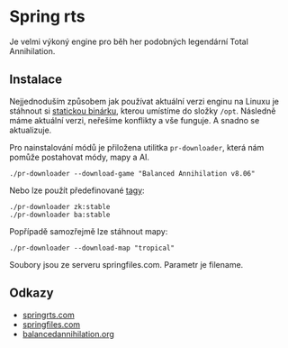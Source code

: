 Spring rts
==========

Je velmi výkoný engine pro běh her podobných legendární Total Annihilation.

Instalace
---------

Nejjednoduším způsobem jak používat aktuální verzi enginu na Linuxu je stáhnout si [statickou binárku](http://springrts.com/wiki/Download),
kterou umístíme do složky `/opt`.
Následně máme aktuální verzi, neřešíme konflikty a vše funguje. A snadno se aktualizuje.

Pro nainstalování módů je přiložena utilitka `pr-downloader`, která nám pomůže postahovat módy, mapy a AI.

```
./pr-downloader --download-game "Balanced Annihilation v8.06"
```

Nebo lze použít předefinované [tagy](http://springrts.com/wiki/Rapid_Tags):

```
./pr-downloader zk:stable
./pr-downloader ba:stable
```

Popřípadě samozřejmě lze stáhnout mapy:

```
./pr-downloader --download-map "tropical"
```

Soubory jsou ze serveru springfiles.com. Parametr je filename.

Odkazy
------

* [springrts.com](http://springrts.com)
* [springfiles.com](http://springfiles.com)
* [balancedannihilation.org](http://balancedannihilation.org)
